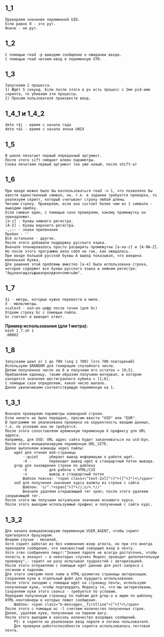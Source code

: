 ## 1_1
	Проверяем значение переменной UID.
	Если равно 0 - это рут.
	Иначе - не рут.

## 1_2
	С помощью read -p выводим сообщение о ожидании ввода.
	С помощью read читаем ввод в переменную STR.

## 1_3
	Запускаем 2 процесса.
	1) Ждёт 5 секунд. Если после этого в ps есть процесс с 2мя pid-ами скрипта, то убиваем эти процессы.
	2) Просим пользователя произвести ввод. 

## 1_4_1 и 1_4_2
	dete +$j - время с начала года
	dete +$s - время с начала эпохи UNIX

## 1_5
	В цикле печатает первый переданный аргумент.
	После этого sift смещает влево параметры.
	Снова печатаем первый аргумент (он уже новый, после shift-а)

## 1_6
	При вводе можно было бы воспользоваться read -n 1, что позволяло бы ввести единственный символ, но, т.к. в задании требуется проверка, то реализуем скрипт, который считывает строку любой длины.
	Читаем строку. Проверяем, если она состоит более чем из 1 символа - выводим ошибку.
	Если символ один, с помощью case проверяем, какому промежутку он принадлежит.
	[a-z] - буквы нижнего регистра.
	[A-Z] - буквы верхнего регистра.
	.,;:- - знаки припинания
	Пробел - ''
	Всё остальное - другое.
	После этого добавили поддержку русского языка.
	Вначале планировалось просто расширить промежутки [а-яa-z] и [А-ЯA-Z].
	Но после этого программа вела себя не так, как ожидалось.
	При вводе большой русской буквы А вывод показывал, что введена маленькая буква.
	Для решения этой проблемы вместео [а-я] была использована строка, которая содержит все буквы русского языка в нижнем регистре: "йцукенгшщзхъфывапролджэячсмитьбю". 

## 1_7
	$1 - метры, которые нужно перевести в мили.
	X - мили/метры.
	scale=5 - кол-во цифр после точки (для bc)
	Отдаем строку bc с помощью пайпа.
	bc считает и выводит ответ.
__Пример использования (для 1 метра):__  
`bash 1_7.sh 1`  
`.00062`  

## 1_8
	Запускаем цикл от 1 до 700 (seq 1 700) [это 700 повторений]
	Используем $RANDOM для генирации случайного числа.
	Делим полученное число на 6 и получаем его остаток = [0;5].
	Прибавляем единицу, таким образом получаем интервал, в котором находятся значения шестигранного кубика = [1;6].
	С помощью case определяем, какое число выпало.
	Далее увиличиваем соответствующую переменную на 1.

## 1_3_1
	Вначале проверяем параметры командной строки.
	Если ничего не было передано, просим ввести "USD" или "EUR".
	В программе не реализована проверка на корректность вводим данных, т.к. по условию она не требуется.
	После этого сопоставляем временную переменную Х префиксу для URL адреса.
	Например, для USD: URL адрес сайта будет заканчиваться на usd-byn.
	После этого инициализируем переменную URL_SITE.
	Далее выполняем команды через пайпы:
		wget для чтения веб-страницы
			--quiet     убирает вывод информации о работе wget.
			-O - 	    переводит вывод wget в стандартный поток вывода.
		grep для нахождения строки по шаблону
			-E          для работы с HTML/CSS
			-o          вывод в стандартный поток
			Шаблон поиска: '<span class=\"text-2xl[^>]*>([^<]*)<\/span>'
		sed для получения значения курса валюты из строки с сайта
			Шаблон: 's/^.*<span[^>]*>//;s/<.*//'
			Вначале удаляем открывающий тег span; после этого удаляем закрывающий тег. 
    После этого мы получаем актуальное значение искомого курса.
	После этого выводим используемый прификс и полученный с сайта курс. 

## 1_3_2
	Для начала инициализируем переменную USER_AGENT, чтобы скрипт притворялся браузером.
	Внашем случае - мозилой.
	Хотя скрипт работал из без изменения юзер агента, но при это иногда приходили сообщения, что неизвестный совершил вход в почту.
	Хотя этих сообщениях пишут:"Знания пароля не всегда достаточно, чтобы попасть в аккаунт — в некоторых случаях Яндекс проводит дополнительную проверку",- скрипт ни разу испытывал трудностей с авторизацией.
	После этого отправляем с помощью wget данные для post-запроса с логином и паролем.
	Для этого смотрим поле name в HTML-разметке страницы авторизации.
	Сохраняем куки в отдельный файл для будущего использования.
	После этого заходим с помощью wget на страницу почты, используем полученные куки, чтобы подтвердить Яндексу то, что мы авторизованы.
	Сохраняем куки этого сеанса - требуется по условию.
	Передаем полученную страницу по пайпам для grep-а и ищем по шаблону HTML-контейнеры в которых лежат сообщения.
		Шаблон: <span class="b-messages__firstline">[^<]*<\/span>
	После этого с помощью wc -l считаем количество полученных строк.
	Далее, удаляем куки, полученные на первом шагу.
	После этого выводим в консоль количество входящих сообщений. 
		PS: в скрипте не реализован ввод пароля и логина пользователя.
		Для проверки работоспособности скрипта использовалась тестовая почта.